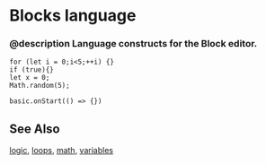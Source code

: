 # Blocks language

### @description Language constructs for the Block editor.

```namespaces
for (let i = 0;i<5;++i) {}
if (true){}
let x = 0;
Math.random(5);
```

```cards
basic.onStart(() => {})
```

## See Also

[logic](/blocks/logic), [loops](/blocks/loops), [math](/blocks/math), [variables](/blocks/variables)